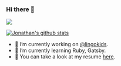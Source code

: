 ### Hi there 👋

<a href="https://www.linkedin.com/in/jonathanrodriguezvaca/"><img src="https://img.shields.io/badge/-LinkedIn-0072b1?style=flat-square&logo=linkedin&logoColor=white"/></a> 

[![Jonathan's github stats](https://github-readme-stats.vercel.app/api?username=jrodva&count_private=true&theme=radical)](https://github.com/jrodva)

- 🔭 I’m currently working on [@lingokids](https://lingokids.com).
- 🌱 I’m currently learning Ruby, Gatsby.
- 📝 You can take a look at my resume [here](https://drive.google.com/file/d/1Xq8jxMt7BpRYFO-FulDHLZl4j62R9uK6/view?usp=sharing).

